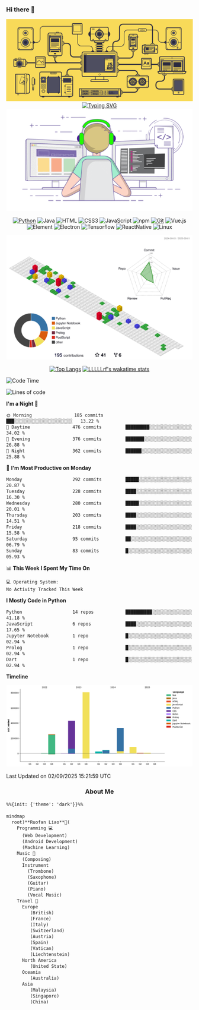 ### Hi there 👋

 <div align="center">
    <img src="./resources/jsmachine.gif" /><br>
 </div>

 

<!--
**LLLLLrf/LLLLLrf** is a ✨ _special_ ✨ repository because its `README.md` (this file) appears on your GitHub profile.

Here are some ideas to get you started:

- 🔭 I’m currently working on ...
- 🌱 I’m currently learning ...
- 👯 I’m looking to collaborate on ...
- 🤔 I’m looking for help with ...
- 💬 Ask me about ...
- 📫 How to reach me: ...
- 😄 Pronouns: ...
- ⚡ Fun fact: ...
-->
<!-- <div align="center">
  <h1> <img src="https://profile-counter.glitch.me/LLLLLrf/count.svg"> Visitors
    </h1>
</div> -->

<!-- dynamic typing effect 动态打字效果 -->
<div align="center">
    <a href="https://github.com/LLLLLrf">
     <img src="https://readme-typing-svg.demolab.com?font=Dancing+Script&weight=700&size=45&duration=4480&pause=950&color=F2F76EFF&background=46F96B00&center=true&vCenter=true&width=500&height=56&lines=Hi%2C+I'm+Ruofan+Liao;Welcome+to+my+github+page!" alt="Typing SVG" />
    </a>
</div>

<!--  typing gif  -->
 <div align="center">
    <img src="./resources/developing.gif" /><br>
 </div>

<div align="center">

[![Python](https://img.shields.io/badge/-Python-37A6AB?style=flat-square&logo=python&logoColor=ffffff)](https://www.python.org/)
![Java](https://img.shields.io/badge/-Java-007396?style=flat-square&logo=java&logoColor=ffffff)
![HTML](https://img.shields.io/badge/-HTML5-E34F26?style=flat-square&logo=html5&logoColor=white)
![CSS3](https://img.shields.io/badge/-CSS3-1572B6?style=flat-square&logo=css3)
![JavaScript](https://img.shields.io/badge/-JavaScript-oringe?style=flat-square&logo=javascript&logoColor=ffffff)
![npm](https://img.shields.io/badge/-NPM-CB3837?style=flat-square&logo=npm&logoColor=white)
[![Git](https://img.shields.io/badge/-Git-f05032?style=flat-square&logo=git&logoColor=white)](https://git-scm.com/)
![Vue.js](https://img.shields.io/badge/-Vue.js-4FC08D?style=flat-square&logo=Vue.js&logoColor=ffffff)
</br>
![Element](https://img.shields.io/badge/-Element-02845A?style=flat-square&logo=electron&logoColor=ffffff)
![Electron](https://img.shields.io/badge/-Electron-002D71?style=flat-square&logo=element&logoColor=ffffff)
![Tensorflow](https://img.shields.io/badge/-Tensorflow-204366?style=flat-square&logo=tensorflow&logoColor=ffffff)
  <img src="https://img.shields.io/badge/ReactNative-813144?style=flat-square&logo=react&logoColor=ffffff" alt="ReactNative">
  <img src="https://img.shields.io/badge/-Linux-333333?style=flat-square&logo=linux&logoColor=white" alt="Linux">

</div>


<div align="center">

  <img src="./profile-3d-contrib/profile-gitblock.svg">
</br>

[![Top Langs](https://github-readme-stats.vercel.app/api/top-langs/?username=LLLLLrf&layout=compact&langs_count=10&exclude_repo=Data-Structure-Subway-Map)](https://github.com/LLLLLrf/github-readme-stats)
[![LLLLLrf's wakatime stats](https://github-readme-stats.vercel.app/api/wakatime?username=@Ruofan&v=2&layout=compact&langs_count=10)](https://github.com/anuraghazra/github-readme-stats)

</div>

<!--START_SECTION:waka-->
![Code Time](http://img.shields.io/badge/Code%20Time-473%20hrs%2024%20mins-blue)

![Lines of code](https://img.shields.io/badge/From%20Hello%20World%20I%27ve%20Written-2.0%20million%20lines%20of%20code-blue)

**I'm a Night 🦉** 

```text
🌞 Morning                185 commits         ███░░░░░░░░░░░░░░░░░░░░░░   13.22 % 
🌆 Daytime                476 commits         █████████░░░░░░░░░░░░░░░░   34.02 % 
🌃 Evening                376 commits         ███████░░░░░░░░░░░░░░░░░░   26.88 % 
🌙 Night                  362 commits         ██████░░░░░░░░░░░░░░░░░░░   25.88 % 
```
📅 **I'm Most Productive on Monday** 

```text
Monday                   292 commits         █████░░░░░░░░░░░░░░░░░░░░   20.87 % 
Tuesday                  228 commits         ████░░░░░░░░░░░░░░░░░░░░░   16.30 % 
Wednesday                280 commits         █████░░░░░░░░░░░░░░░░░░░░   20.01 % 
Thursday                 203 commits         ████░░░░░░░░░░░░░░░░░░░░░   14.51 % 
Friday                   218 commits         ████░░░░░░░░░░░░░░░░░░░░░   15.58 % 
Saturday                 95 commits          ██░░░░░░░░░░░░░░░░░░░░░░░   06.79 % 
Sunday                   83 commits          █░░░░░░░░░░░░░░░░░░░░░░░░   05.93 % 
```


📊 **This Week I Spent My Time On** 

```text
💻 Operating System: 
No Activity Tracked This Week
```

**I Mostly Code in Python** 

```text
Python                   14 repos            ██████████░░░░░░░░░░░░░░░   41.18 % 
JavaScript               6 repos             ████░░░░░░░░░░░░░░░░░░░░░   17.65 % 
Jupyter Notebook         1 repo              █░░░░░░░░░░░░░░░░░░░░░░░░   02.94 % 
Prolog                   1 repo              █░░░░░░░░░░░░░░░░░░░░░░░░   02.94 % 
Dart                     1 repo              █░░░░░░░░░░░░░░░░░░░░░░░░   02.94 % 
```



**Timeline**

![Lines of Code chart](https://raw.githubusercontent.com/LLLLLrf/LLLLLrf/main/assets/bar_graph.png)


 Last Updated on 02/09/2025 15:21:59 UTC
<!--END_SECTION:waka-->

<!--
<div align="center">
    <h3>My Repositories</h3>
    <a href="https://github.com/LLLLLrf/BodyBuddy">
    <img src="https://github-readme-stats-git-masterrstaa-rickstaa.vercel.app/api/pin/?username=LLLLLrf&repo=BodyBuddy&theme=solarized-light&&hide_border=true" /></a>
    <a href="https://github.com/LLLLLrf/WearWizard">
    <img src="https://github-readme-stats-git-masterrstaa-rickstaa.vercel.app/api/pin/?username=LLLLLrf&repo=WearWizard&theme=solarized-light&&hide_border=true" /></a>
    <a href="https://github.com/LLLLLrf/GPA-Calculate">
    <img src="https://github-readme-stats-git-masterrstaa-rickstaa.vercel.app/api/pin/?username=LLLLLrf&repo=GPA-Calculate&theme=solarized-light&&hide_border=true" /></a>
    <a href="https://github.com/LLLLLrf/Web-Develop-Assignment">
    <img src="https://github-readme-stats-git-masterrstaa-rickstaa.vercel.app/api/pin/?username=LLLLLrf&repo=Web-Develop-Assignment&theme=solarized-light&hide_border=true" /></a>
    <a href="https://github.com/LLLLLrf/JavaAssignment">
    <img src="https://github-readme-stats-git-masterrstaa-rickstaa.vercel.app/api/pin/?username=LLLLLrf&repo=JavaAssignment&theme=solarized-light&hide_border=true" /></a>
    <a href="https://github.com/LLLLLrf/CafeManagement">
    <img src="https://github-readme-stats-git-masterrstaa-rickstaa.vercel.app/api/pin/?username=LLLLLrf&repo=CafeManagement&theme=solarized-light&hide_border=true" /></a>
    <a href="https://github.com/LLLLLrf/Data-Structure-Subway-Map">
    <img src="https://github-readme-stats-git-masterrstaa-rickstaa.vercel.app/api/pin/?username=LLLLLrf&repo=Data-Structure-Subway-Map&theme=solarized-light&hide_border=true" /></a>
    <a href="https://github.com/LLLLLrf/ros2_ws">
    <img src="https://github-readme-stats-git-masterrstaa-rickstaa.vercel.app/api/pin/?username=LLLLLrf&repo=ros2_ws&theme=solarized-light&hide_border=true" /></a>
</div>
-->

<h3 align="center">About Me</h3>

```mermaid
%%{init: {'theme': 'dark'}}%%

mindmap
  root)**Ruofan Liao**🥇(
    Programming 💻
      (Web Development)
      (Android Development)
      (Machine Learning)
    Music 🎵
      (Composing)
      Instrument
        (Trombone)
        (Saxophone)
        (Guitar)
        (Piano)
        (Vocal Music)
    Travel 🥾
      Europe
         (British)
         (France)
         (Italy)
         (Switzerland)
         (Austria)
         (Spain)
         (Vatican)
         (Liechtenstein)
      North America
         (United State)
      Oceania
         (Australia)
      Asia
         (Malaysia)
         (Singapore)
         (China)
```
